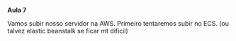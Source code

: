 **Aula 7**

Vamos subir nosso servidor na AWS. Primeiro tentaremos subir no ECS.
(ou talvez elastic beanstalk se ficar mt dificil)